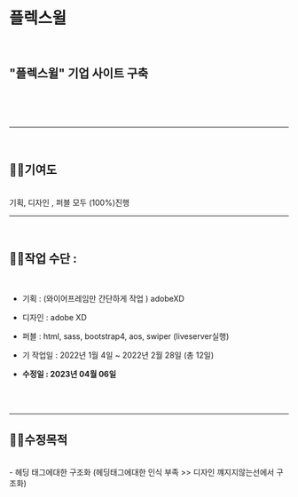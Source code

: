 # 플렉스윌

<br>

## "플렉스윌" 기업 사이트 구축 
<br>
<br><br>

----

<br>

## 🧑‍🎤기여도

<br>
기획, 디자인 , 퍼블 모두 (100%)진행

-----
<br>

## 🧑‍🎤작업 수단 : 
<br>

- 기획 : (와이어프레임만 간단하게 작업 ) adobeXD
- 디자인  :  adobe XD 
- 퍼블 : html, sass, bootstrap4, aos, swiper (liveserver실행)
- 기 작업일 : 2022년 1월 4일 ~ 2022년 2월 28일 (총 12일)

- **수정일 : 2023년 04월 06일**
<br>
<br>

-----

## 🧑‍🎤수정목적
<br>
- 헤딩 태그에대한 구조화 (헤딩태그에대한 인식 부족 >> 디자인 꺠지지않는선에서 구조화)


